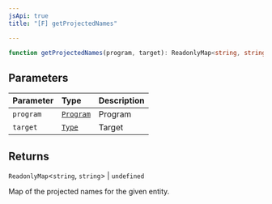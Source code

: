 ```yaml
---
jsApi: true
title: "[F] getProjectedNames"

---
```

```ts
function getProjectedNames(program, target): ReadonlyMap<string, string> | undefined
```

## Parameters

| Parameter | Type | Description |
| :------ | :------ | :------ |
| `program` | [`Program`](../interfaces/Program.md) | Program |
| `target` | [`Type`](../type-aliases/Type.md) | Target |

## Returns

`ReadonlyMap`<`string`, `string`\> \| `undefined`

Map of the projected names for the given entity.
